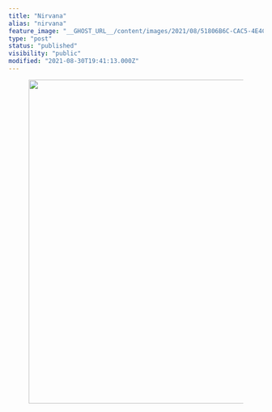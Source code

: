 ```yaml
---
title: "Nirvana"
alias: "nirvana"
feature_image: "__GHOST_URL__/content/images/2021/08/51806B6C-CAC5-4E4C-8EF9-3FC1F6477B7A.png"
type: "post"
status: "published"
visibility: "public"
modified: "2021-08-30T19:41:13.000Z"
---
```


<figure class="kg-card kg-image-card"><img src="__GHOST_URL__/content/images/2021/08/41C219AB-0633-4646-BD04-5C32501E7904.png" class="kg-image" alt loading="lazy" width="640" height="640" srcset="__GHOST_URL__/content/images/size/w600/2021/08/41C219AB-0633-4646-BD04-5C32501E7904.png 600w, __GHOST_URL__/content/images/2021/08/41C219AB-0633-4646-BD04-5C32501E7904.png 640w"></figure>
